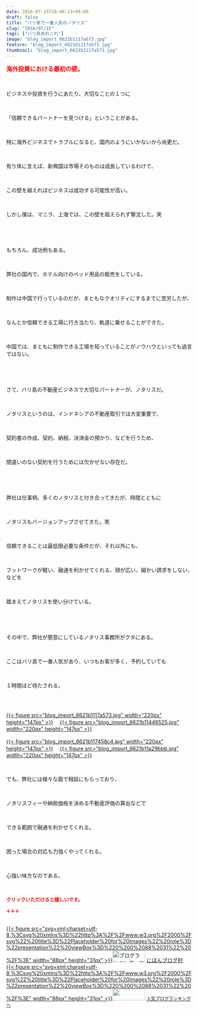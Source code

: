 ```yaml
---
date: 2016-07-15T20:40:13+09:00
draft: false
title: "バリ島で一番人気のノタリス"
slug: "2016/07/15"
tags: ["バリ島あれこれ"]
image: "blog_import_6621b1117a573.jpg"
feature: "blog_import_6621b1117a573.jpg"
thumbnail: "blog_import_6621b1117a573.jpg"
---
```

<p><font color="#ff0000" size="3"><strong>海外投資における最初の壁。</strong></font></p><br/><p>ビジネスや投資を行うにあたり、大切なことの１つに</p><br/><p>「信頼できるパートナーを見つける」ということがある。</p><br/><p>特に海外ビジネスでトラブルになると、国内のようにいかないから尚更だ。</p><br/><p>有り体に言えば、新興国は市場そのものは成長しているわけで、</p><br/><p>この壁を越えればビジネスは成功する可能性が高い。</p><br/><p>しかし僕は、マニラ、上海では、この壁を超えられず撃沈した。笑</p><br/><p><br/></p><p>もちろん、成功例もある。</p><br/><p>弊社の国内で、ホテル向けのベッド用品の販売をしている。</p><br/><p>制作は中国で行っているのだが、まともなクオリティにするまでに苦労したが、</p><br/><p>なんとか信頼できる工場に行き当たり、軌道に乗せることができた。</p><br/><p>中国では、まともに制作できる工場を知っていることがノウハウといっても過言ではない。</p><br/><p><br/></p><p>さて、バリ島の不動産ビジネスで大切なパートナーが、ノタリスだ。</p><br/><p>ノタリスというのは、インドネシアの不動産取引では大変重要で、</p><br/><p>契約書の作成、契約、納税、決済金の預かり、などを行うため、</p><br/><p>間違いのない契約を行うためには欠かせない存在だ。</p><br/><p><br/></p><p>弊社は仕事柄、多くのノタリスと付き合ってきたが、時間とともに</p><br/><p>ノタリスもバージョンアップさせてきた。笑</p><br/><p>信頼できることは最低限必要な条件だが、それ以外にも、</p><br/><p>フットワークが軽い、融通を利かせてくれる、顔が広い、細かい請求をしない、などを</p><br/><p>踏まえてノタリスを使い分けている。</p><br/><p><br/></p><p>その中で、弊社が懇意にしているノタリス事務所がクタにある。</p><br/><p>ここはバリ島で一番人気があり、いつもお客が多く、予約していても</p><br/><p>１時間ほど待たされる。</p><br/><p><br/><a href="blog_import_6621b112de926.jpg">{{< figure src="blog_import_6621b1117a573.jpg" width="220px" height="147px" >}}</a> 　<a href="blog_import_6621b11584251.jpg">{{< figure src="blog_import_6621b11446525.jpg" width="220px" height="147px" >}}</a> <br/><br/><a href="blog_import_6621b1188f85a.jpg">{{< figure src="blog_import_6621b117458c4.jpg" width="220px" height="147px" >}}</a> 　<a href="blog_import_6621b11b76496.jpg">{{< figure src="blog_import_6621b11a29bbb.jpg" width="220px" height="147px" >}}</a> <br/></p><br/><p>でも、弊社には様々な面で相談にもらっており、</p><br/><p>ノタリスフィーや納税価格を決める不動産評価の算出などで</p><br/><p>できる範囲で融通を利かせてくれる。</p><br/><p>困った場合の対応も力強くやってくれる。</p><br/><p>心強い味方なのである。</p><br/><p><font color="#ff0000" size="2"><strong>クリックいただけると嬉しいです。<br/></strong></font></p><p><font color="#ff0000" size="2"><strong>↓↓↓</strong></font></p><p><br/><a href="http://www.blogmura.com/ranking.html" target="_blank">{{< figure src="svg+xml;charset=utf-8,%3Csvg%20xmlns%3D%22http%3A%2F%2Fwww.w3.org%2F2000%2Fsvg%22%20title%3D%22Placeholder%20for%20Images%22%20role%3D%22presentation%22%20viewBox%3D%220%200%2088%2031%22%20%2F%3E" width="88px" height="31px" >}}<noscript><img border="0" alt="ブログランキング・にほんブログ村へ" src="https://img-proxy.blog-video.jp/images?url=http%3A%2F%2Fwww.blogmura.com%2Fimg%2Fwww88_31.gif" width="88" height="31"></noscript></a> <a href="http://www.blogmura.com/ranking.html" target="_blank">にほんブログ村</a> <br/><a title="人気ブログランキングへ" href="link.php?1804582">{{< figure src="svg+xml;charset=utf-8,%3Csvg%20xmlns%3D%22http%3A%2F%2Fwww.w3.org%2F2000%2Fsvg%22%20title%3D%22Placeholder%20for%20Images%22%20role%3D%22presentation%22%20viewBox%3D%220%200%2088%2031%22%20%2F%3E" width="88px" height="31px" >}}<noscript><img border="0" src="https://blog.with2.net/img/banner/banner_22.gif" width="88" height="31"></noscript></a> <a style="FONT-SIZE: 12px" href="link.php?1804582">人気ブログランキングへ</a> </p>

